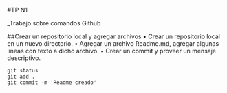 #TP N1

_Trabajo sobre comandos Github

##Crear un repositorio local y agregar archivos
•	Crear un repositorio local en un nuevo directorio.
•	Agregar un archivo Readme.md, agregar algunas líneas con texto a dicho archivo.
•	Crear un commit y proveer un mensaje descriptivo.

```
git status
git add .
git commit -m 'Readme creado'
```



